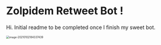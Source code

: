# **Zolpidem Retweet Bot !**





Hi. Initial readme to be completed once I finish my sweet bot.

<img src="C:\Users\gabri\Documents\ZolpiBot\img\image-20210102184337439.png" alt="image-20210102184337439" style="zoom: 50%;" />